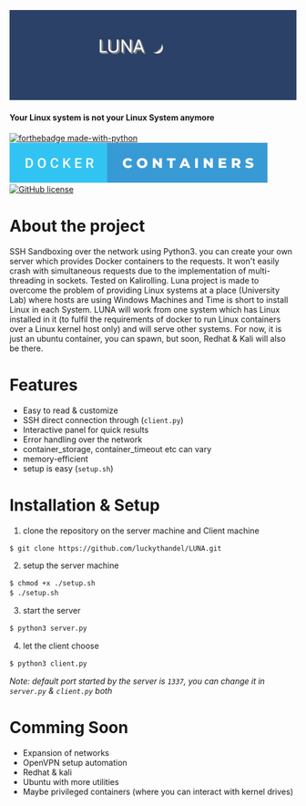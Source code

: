 ![Logo](https://github.com/luckythandel/LUNA/blob/main/assets/cover/Luna.jpg)
#### Your Linux system is not your Linux System anymore 
[![forthebadge made-with-python](http://ForTheBadge.com/images/badges/made-with-python.svg)](https://www.python.org/)    
[![forthebadge docker_containers](http://github.com/luckythandel/LUNA/blob/main/assets/badges/docker-containers.svg)](https://www.docker.com/)    
[![GitHub license](https://img.shields.io/github/license/Naereen/StrapDown.js.svg)](https://github.com/Naereen/StrapDown.js/blob/master/LICENSE)

# About the project
SSH Sandboxing over the network using Python3. you can create your own server which provides Docker containers 
to the requests. It won't easily crash with simultaneous requests due to the implementation of multi-threading in sockets.
Tested on Kalirolling. Luna project is made to overcome the problem of providing Linux systems at a place (University Lab) where hosts are using Windows Machines and Time is short to install Linux in each System.
LUNA will work from one system which has Linux installed in it (to fulfil the requirements of docker to run Linux containers over a Linux kernel host only) and will serve other systems.
For now, it is just an ubuntu container, you can spawn, but soon, Redhat & Kali will also be there.

# Features
- Easy to read & customize
- SSH direct connection through (`client.py`)
- Interactive panel for quick results
- Error handling over the network
- container_storage, container_timeout etc can vary
- memory-efficient
- setup is easy (`setup.sh`)

# Installation & Setup
1. clone the repository on the server machine and Client machine
```sh
$ git clone https://github.com/luckythandel/LUNA.git
```
2. setup the server machine
```sh
$ chmod +x ./setup.sh
$ ./setup.sh 
```
3. start the server
```bash
$ python3 server.py
```
4. let the client choose
```bash
$ python3 client.py
```
*Note: default port started by the server is `1337`, you can change it in `server.py` & `client.py` both*


# Comming Soon
- Expansion of networks
- OpenVPN setup automation
- Redhat & kali 
- Ubuntu with more utilities 
- Maybe privileged containers (where you can interact with kernel drives)

